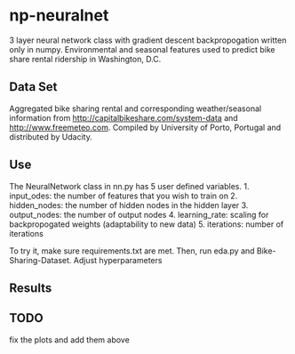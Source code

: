 # np-neuralnet
3 layer neural network class with gradient descent backpropogation written only in numpy. Environmental and seasonal features used to predict bike share rental ridership in Washington, D.C.

## Data Set
Aggregated bike sharing rental and corresponding weather/seasonal information from http://capitalbikeshare.com/system-data and http://www.freemeteo.com. Compiled by University of Porto, Portugal and distributed by Udacity.

## Use
The NeuralNetwork class in nn.py has 5 user defined variables.
	1. input_odes: the number of features that you wish to train on
	2. hidden_nodes: the number of hidden nodes in the hidden layer
	3. output_nodes: the number of output nodes
	4. learning_rate: scaling for backpropogated weights (adaptability to new data)
	5. iterations: number of iterations

To try it, make sure requirements.txt are met.
Then, run eda.py and Bike-Sharing-Dataset.
Adjust hyperparameters  

## Results


## TODO

fix the plots and add them above